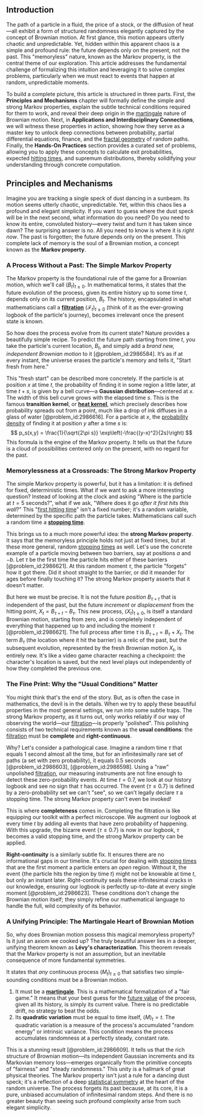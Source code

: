## Introduction
The path of a particle in a fluid, the price of a stock, or the diffusion of heat—all exhibit a form of structured randomness elegantly captured by the concept of Brownian motion. At first glance, this motion appears utterly chaotic and unpredictable. Yet, hidden within this apparent chaos is a simple and profound rule: the future depends only on the present, not the past. This "memoryless" nature, known as the Markov property, is the central theme of our exploration. This article addresses the fundamental challenge of formalizing this intuition and leveraging it to solve complex problems, particularly when we must react to events that happen at random, unpredictable moments.

To build a complete picture, this article is structured in three parts. First, the **Principles and Mechanisms** chapter will formally define the simple and strong Markov properties, explain the subtle technical conditions required for them to work, and reveal their deep origin in the [martingale](@article_id:145542) nature of Brownian motion. Next, in **Applications and Interdisciplinary Connections**, we will witness these properties in action, showing how they serve as a master key to unlock deep connections between probability, partial differential equations, finance, and the [fractal geometry](@article_id:143650) of random paths. Finally, the **Hands-On Practices** section provides a curated set of problems, allowing you to apply these concepts to calculate exit probabilities, expected [hitting times](@article_id:266030), and supremum distributions, thereby solidifying your understanding through concrete computation.

## Principles and Mechanisms

Imagine you are tracking a single speck of dust dancing in a sunbeam. Its motion seems utterly chaotic, unpredictable. Yet, within this chaos lies a profound and elegant simplicity. If you want to guess where the dust speck will be in the next second, what information do you need? Do you need to know its entire, convoluted history—every twist and turn it has taken since dawn? The surprising answer is no. All you need to know is where it is *right now*. The past is forgotten; the future depends only on the present. This complete lack of memory is the soul of a Brownian motion, a concept known as the **Markov property**.

### A Process Without a Past: The Simple Markov Property

The Markov property is the foundational rule of the game for a Brownian motion, which we'll call $(B_t)_{t \ge 0}$. In mathematical terms, it states that the future evolution of the process, given its entire history up to some time $t$, depends only on its current position, $B_t$. The history, encapsulated in what mathematicians call a **[filtration](@article_id:161519)** $(\mathcal{F}_t)_{t \ge 0}$ (think of it as the ever-growing logbook of the particle's journey), becomes irrelevant once the present state is known.

So how does the process evolve from its current state? Nature provides a beautifully simple recipe. To predict the future path starting from time $t$, you take the particle's current location, $B_t$, and simply add a *brand new, independent Brownian motion* to it [@problem_id:2986584]. It’s as if at every instant, the universe erases the particle's memory and tells it, "Start fresh from here."

This "fresh start" can be described more concretely. If the particle is at position $x$ at time $t$, the probability of finding it in some region a little later, at time $t+s$, is given by a bell curve—a **Gaussian distribution**—centered at $x$. The width of this bell curve grows with the elapsed time $s$. This is the famous **transition kernel**, or **[heat kernel](@article_id:171547)**, which precisely describes how probability spreads out from a point, much like a drop of ink diffuses in a glass of water [@problem_id:2986616]. For a particle at $x$, the [probability density](@article_id:143372) of finding it at position $y$ after a time $s$ is:
$$
p_s(x,y) = \frac{1}{\sqrt{2\pi s}} \exp\left(-\frac{(y-x)^2}{2s}\right)
$$
This formula is the engine of the Markov property. It tells us that the future is a cloud of possibilities centered only on the present, with no regard for the past.

### Memorylessness at a Crossroads: The Strong Markov Property

The simple Markov property is powerful, but it has a limitation: it is defined for fixed, deterministic times. What if we want to ask a more interesting question? Instead of looking at the clock and asking "Where is the particle at $t=5$ seconds?", what if we ask, "Where does it go *after it first hits this wall*?" This "[first hitting time](@article_id:265812)" isn't a fixed number; it's a random variable, determined by the specific path the particle takes. Mathematicians call such a random time a **[stopping time](@article_id:269803)**.

This brings us to a much more powerful idea: the **strong Markov property**. It says that the memoryless principle holds not just at fixed times, but at these more general, random [stopping times](@article_id:261305) as well. Let's use the concrete example of a particle moving between two barriers, say at positions $a$ and $-b$. Let $\tau$ be the first time the particle hits either of these barriers [@problem_id:2986621]. At this random moment $\tau$, the particle "forgets" how it got there. Did it shoot straight to the barrier, or did it meander for ages before finally touching it? The strong Markov property asserts that it doesn't matter.

But here we must be precise. It is not the future *position* $B_{\tau+t}$ that is independent of the past, but the future *increment* or *displacement* from the hitting point, $X_t = B_{\tau+t} - B_\tau$. This new process, $(X_t)_{t \ge 0}$, is itself a standard Brownian motion, starting from zero, and is completely independent of everything that happened up to and including the moment $\tau$ [@problem_id:2986621]. The full process after time $\tau$ is $B_{\tau+t} = B_\tau + X_t$. The term $B_\tau$ (the location where it hit the barrier) is a relic of the past, but the subsequent evolution, represented by the fresh Brownian motion $X_t$, is entirely new. It's like a video game character reaching a checkpoint: the character's location is saved, but the next level plays out independently of how they completed the previous one.

### The Fine Print: Why the "Usual Conditions" Matter

You might think that's the end of the story. But, as is often the case in mathematics, the devil is in the details. When we try to apply these beautiful properties in the most general settings, we run into some subtle traps. The strong Markov property, as it turns out, only works reliably if our way of observing the world—our [filtration](@article_id:161519)—is properly "polished". This polishing consists of two technical requirements known as the **usual conditions**: the [filtration](@article_id:161519) must be **complete** and **right-continuous**.

Why? Let's consider a pathological case. Imagine a random time $\tau$ that equals 1 second almost all the time, but for an infinitesimally rare set of paths (a set with zero probability), it equals $0.5$ seconds [@problem_id:2986603], [@problem_id:2986598]. Using a "raw" unpolished [filtration](@article_id:161519), our measuring instruments are not fine enough to detect these zero-probability events. At time $t=0.7$, we look at our history logbook and see no sign that $\tau$ has occurred. The event $\{\tau \le 0.7\}$ is defined by a zero-probability set we can't "see", so we can't legally declare $\tau$ a stopping time. The strong Markov property can't even be invoked!

This is where **completeness** comes in. Completing the filtration is like equipping our toolkit with a perfect microscope. We augment our logbook at every time $t$ by adding all events that have zero probability of happening. With this upgrade, the bizarre event $\{\tau \le 0.7\}$ is now in our logbook, $\tau$ becomes a valid stopping time, and the strong Markov property can be applied.

**Right-continuity** is a similarly subtle fix. It ensures there are no informational gaps in our timeline. It's crucial for dealing with [stopping times](@article_id:261305) that are the first moment a particle enters an *open* region. Without it, the event $\{\text{the particle hits the region by time } t\}$ might not be knowable at time $t$, but only an instant later. Right-continuity seals these infinitesimal cracks in our knowledge, ensuring our logbook is perfectly up-to-date at every single moment [@problem_id:2986623]. These conditions don't change the Brownian motion itself; they simply refine our mathematical language to handle the full, wild complexity of its behavior.

### A Unifying Principle: The Martingale Heart of Brownian Motion

So, why does Brownian motion possess this magical memoryless property? Is it just an axiom we cooked up? The truly beautiful answer lies in a deeper, unifying theorem known as **Lévy's characterization**. This theorem reveals that the Markov property is not an assumption, but an inevitable consequence of more fundamental symmetries.

It states that *any* continuous process $(M_t)_{t \ge 0}$ that satisfies two simple-sounding conditions must be a Brownian motion.
1.  It must be a **[martingale](@article_id:145542)**. This is a mathematical formalization of a "fair game." It means that your best guess for the [future value](@article_id:140524) of the process, given all its history, is simply its current value. There is no predictable drift, no strategy to beat the odds.
2.  Its **quadratic variation** must be equal to time itself, $\langle M \rangle_t = t$. The quadratic variation is a measure of the process's accumulated "random energy" or intrinsic variance. This condition means the process accumulates randomness at a perfectly steady, constant rate.

This is a stunning result [@problem_id:2986609]. It tells us that the rich structure of Brownian motion—its independent Gaussian increments and its Markovian memory loss—emerges organically from the primitive concepts of "fairness" and "steady randomness." This unity is a hallmark of great physical theories. The Markov property isn't just a rule for a dancing dust speck; it's a reflection of a deep [statistical symmetry](@article_id:272092) at the heart of the random universe. The process forgets its past because, at its core, it is a pure, unbiased accumulation of infinitesimal random steps. And there is no greater beauty than seeing such profound complexity arise from such elegant simplicity.